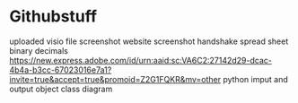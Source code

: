 # Githubstuff
uploaded visio file 
screenshot website
screenshot handshake
spread sheet binary decimals
https://new.express.adobe.com/id/urn:aaid:sc:VA6C2:27142d29-dcac-4b4a-b3cc-67023016e7a1?invite=true&accept=true&promoid=Z2G1FQKR&mv=other
python imput and output 
object class diagram

